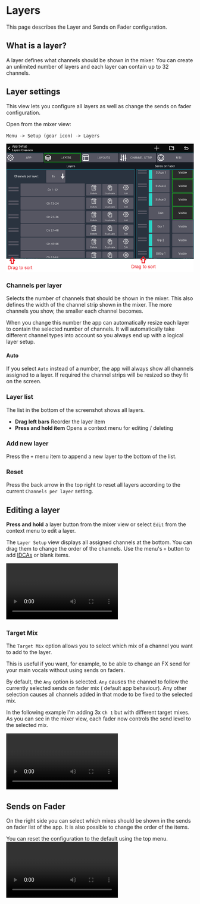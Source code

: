 # Layers

This page describes the Layer and Sends on Fader configuration.

## What is a layer?

A layer defines what channels should be shown in the mixer.
You can create an unlimited number of layers and each layer can contain up to 32 channels.

## Layer settings

This view lets you configure all layers as well as change the sends on fader configuration.

Open from the mixer view:

```
Menu -> Setup (gear icon) -> Layers
```

![Overview](img/layers-settings.png)

### Channels per layer

Selects the number of channels that should be shown in the mixer.
This also defines the width of the channel strip shown in the mixer. The more channels you show, the smaller each
channel becomes.

When you change this number the app can automatically resize each layer to contain the selected number of channels.
It will automatically take different channel types into account so you always end up with a logical layer setup.

#### Auto

If you select `Auto` instead of a number, the app will always show all channels assigned to a layer. If required the
channel strips will be resized so they fit on the screen.

### Layer list

The list in the bottom of the screenshot shows all layers.

- **Drag left bars** Reorder the layer item
- **Press and hold item** Opens a context menu for editing / deleting

### Add new layer

Press the `+` menu item to append a new layer to the bottom of the list.

### Reset

Press the back arrow in the top right to reset all layers according to the current `Channels per layer` setting.

## Editing a layer

**Press and hold** a layer button from the mixer view or select `Edit` from the context menu to edit a layer.

The `Layer Setup` view displays all assigned channels at the bottom. You can drag them to change the order of the
channels.
Use the menu's `+` button to add [IDCAs](layer-idcas.md) or blank items.

![type:video](gif/layer-channel-drag.webm)

### Target Mix

The `Target Mix` option allows you to select which mix of a channel you want to add to the layer.

This is useful if you want, for example, to be able to change an FX send for your main vocals without using sends on
faders.

By default, the `Any` option is selected. `Any` causes the channel to follow the currently selected sends on fader mix (
default app behaviour). Any other selection causes all channels added in that mode to be fixed to the selected mix.

In the following example I'm adding 3x `Ch 1` but with different target mixes. As you can see in the mixer view, each
fader now controls the send level to the selected mix.

![type:video](gif/layer-target-mix.webm)

## Sends on Fader

On the right side you can select which mixes should be shown in the sends on fader list of the app.
It is also possible to change the order of the items.

You can reset the configuration to the default using the top menu.
![type:video](gif/sof-config.webm)
